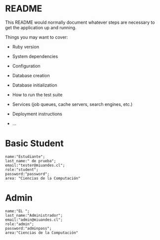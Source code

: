 # README

This README would normally document whatever steps are necessary to get the
application up and running.

Things you may want to cover:

* Ruby version

* System dependencies

* Configuration

* Database creation

* Database initialization

* How to run the test suite

* Services (job queues, cache servers, search engines, etc.)

* Deployment instructions

* ...

# Basic Student
```
name:"Estudiante"; 
last_name:" de prueba";
email:"tester@miuandes.cl";
role:"student";
password:"password";
area: "Ciencias de la Computación"
```
# Admin
```
name:"EL ";
last_name:"Administrador";
email:"admin@miuandes.cl";
role:"admin";
password:"adminpass";
area:"Ciencias de la Computación"
```
